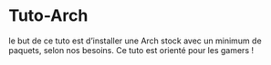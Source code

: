 # Tuto-Arch
le but de ce tuto est d’installer une Arch stock avec un minimum de paquets, selon nos besoins. Ce tuto est orienté pour les gamers !
